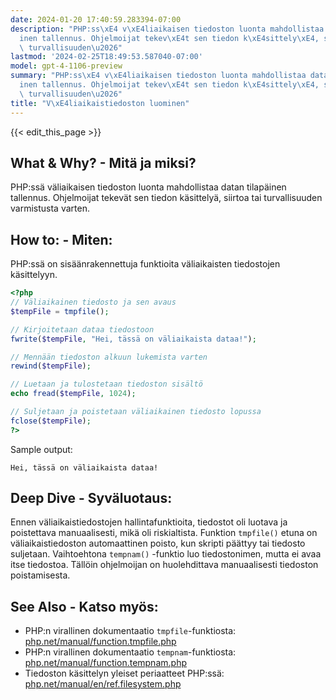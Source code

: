 ```yaml
---
date: 2024-01-20 17:40:59.283394-07:00
description: "PHP:ss\xE4 v\xE4liaikaisen tiedoston luonta mahdollistaa datan tilap\xE4\
  inen tallennus. Ohjelmoijat tekev\xE4t sen tiedon k\xE4sittely\xE4, siirtoa tai\
  \ turvallisuuden\u2026"
lastmod: '2024-02-25T18:49:53.587040-07:00'
model: gpt-4-1106-preview
summary: "PHP:ss\xE4 v\xE4liaikaisen tiedoston luonta mahdollistaa datan tilap\xE4\
  inen tallennus. Ohjelmoijat tekev\xE4t sen tiedon k\xE4sittely\xE4, siirtoa tai\
  \ turvallisuuden\u2026"
title: "V\xE4liaikaistiedoston luominen"
---
```


{{< edit_this_page >}}

## What & Why? - Mitä ja miksi?
PHP:ssä väliaikaisen tiedoston luonta mahdollistaa datan tilapäinen tallennus. Ohjelmoijat tekevät sen tiedon käsittelyä, siirtoa tai turvallisuuden varmistusta varten.

## How to: - Miten:
PHP:ssä on sisäänrakennettuja funktioita väliaikaisten tiedostojen käsittelyyn.

```php
<?php
// Väliaikainen tiedosto ja sen avaus
$tempFile = tmpfile();

// Kirjoitetaan dataa tiedostoon
fwrite($tempFile, "Hei, tässä on väliaikaista dataa!");

// Mennään tiedoston alkuun lukemista varten
rewind($tempFile);

// Luetaan ja tulostetaan tiedoston sisältö
echo fread($tempFile, 1024);

// Suljetaan ja poistetaan väliaikainen tiedosto lopussa
fclose($tempFile);
?>
```

Sample output:
```
Hei, tässä on väliaikaista dataa!
```

## Deep Dive - Syväluotaus:
Ennen väliaikaistiedostojen hallintafunktioita, tiedostot oli luotava ja poistettava manuaalisesti, mikä oli riskialtista. Funktion `tmpfile()` etuna on väliaikaistiedoston automaattinen poisto, kun skripti päättyy tai tiedosto suljetaan. Vaihtoehtona `tempnam()` -funktio luo tiedostonimen, mutta ei avaa itse tiedostoa. Tällöin ohjelmoijan on huolehdittava manuaalisesti tiedoston poistamisesta.

## See Also - Katso myös:
- PHP:n virallinen dokumentaatio `tmpfile`-funktiosta: [php.net/manual/function.tmpfile.php](https://www.php.net/manual/function.tmpfile.php)
- PHP:n virallinen dokumentaatio `tempnam`-funktiosta: [php.net/manual/function.tempnam.php](https://www.php.net/manual/function.tempnam.php)
- Tiedoston käsittelyn yleiset periaatteet PHP:ssä: [php.net/manual/en/ref.filesystem.php](https://www.php.net/manual/en/ref.filesystem.php)
